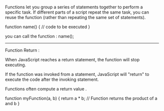 Functions let you group a series of statements together to perform a specific task. If different parts of a script repeat the same task, you can reuse the function (rather than repeating the same set of statements). 

function name() {
  // code to be executed
}

you can call the function :
name();

*********************************************** 
Function Return :

When JavaScript reaches a return statement, the function will stop executing.

If the function was invoked from a statement, JavaScript will "return" to execute the code after the invoking statement.

Functions often compute a return value .

function myFunction(a, b)
{
  return a * b;             // Function returns the product of a and b
}


